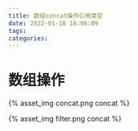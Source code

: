 ```yaml
---
title: 数组concat操作引用类型
date: 2022-01-18 16:06:09
tags:
categories:
---
```


# 数组操作

{% asset_img concat.png concat %}


{% asset_img filter.png concat %}
